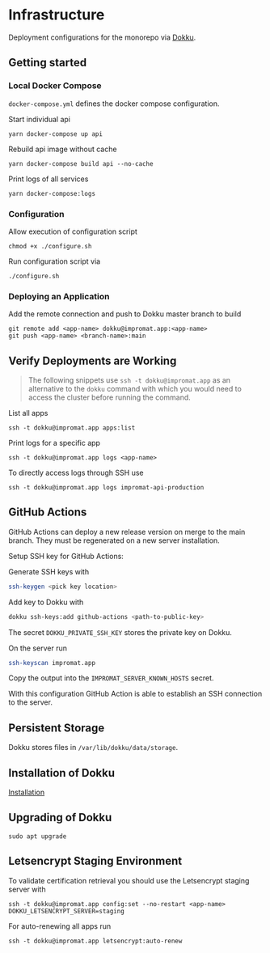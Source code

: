 # Infrastructure

Deployment configurations for the monorepo via [Dokku](https://dokku.com).

## Getting started

### Local Docker Compose

`docker-compose.yml` defines the docker compose configuration.

Start individual api

```
yarn docker-compose up api
```

Rebuild api image without cache

```
yarn docker-compose build api --no-cache
```

Print logs of all services

```
yarn docker-compose:logs
```

### Configuration

Allow execution of configuration script

```
chmod +x ./configure.sh
```

Run configuration script via

```
./configure.sh
```

### Deploying an Application

Add the remote connection and push to Dokku master branch to build

```
git remote add <app-name> dokku@impromat.app:<app-name>
git push <app-name> <branch-name>:main
```

## Verify Deployments are Working

> The following snippets use `ssh -t dokku@impromat.app` as an alternative to the `dokku` command with which you would need to access the cluster before running the command.

List all apps

```
ssh -t dokku@impromat.app apps:list
```

Print logs for a specific app

```
ssh -t dokku@impromat.app logs <app-name>
```

To directly access logs through SSH use

```
ssh -t dokku@impromat.app logs impromat-api-production
```

## GitHub Actions

GitHub Actions can deploy a new release version on merge to the main branch.
They must be regenerated on a new server installation.

Setup SSH key for GitHub Actions:

Generate SSH keys with

```sh
ssh-keygen <pick key location>
```

Add key to Dokku with

```sh
dokku ssh-keys:add github-actions <path-to-public-key>
```

The secret `DOKKU_PRIVATE_SSH_KEY` stores the private key on Dokku.

On the server run

```bash
ssh-keyscan impromat.app
```

Copy the output into the `IMPROMAT_SERVER_KNOWN_HOSTS` secret.

With this configuration GitHub Action is able to establish an SSH connection to the server.

## Persistent Storage

Dokku stores files in `/var/lib/dokku/data/storage`.

## Installation of Dokku

[Installation](./installation.md)

## Upgrading of Dokku

```
sudo apt upgrade
```

## Letsencrypt Staging Environment

To validate certification retrieval you should use the Letsencrypt staging server with

```
ssh -t dokku@impromat.app config:set --no-restart <app-name> DOKKU_LETSENCRYPT_SERVER=staging
```

For auto-renewing all apps run

```
ssh -t dokku@impromat.app letsencrypt:auto-renew
```
